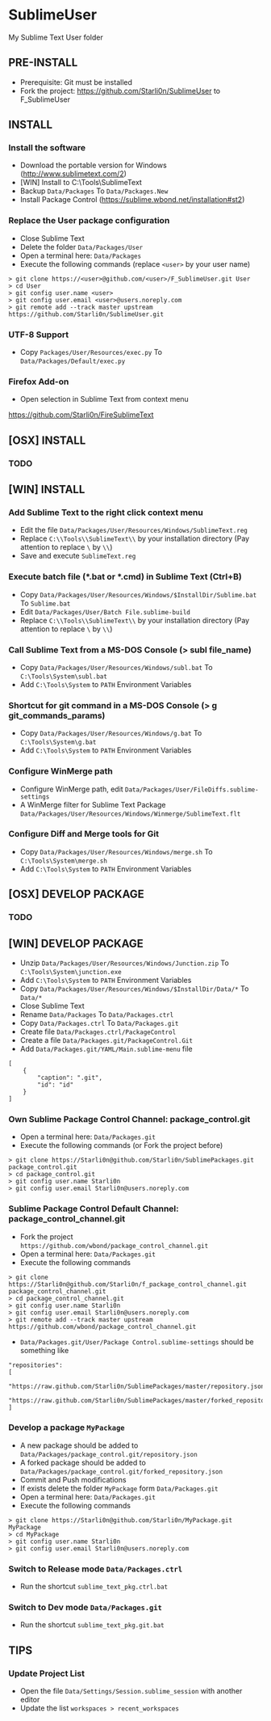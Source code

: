 SublimeUser
===========

My Sublime Text User folder


PRE-INSTALL
-----------

- Prerequisite: Git must be installed
- Fork the project: https://github.com/Starli0n/SublimeUser to F_SublimeUser


INSTALL
-------

### Install the software
- Download the portable version for Windows (http://www.sublimetext.com/2)
- [WIN] Install to C:\Tools\SublimeText
- Backup `Data/Packages` To `Data/Packages.New`
- Install Package Control (https://sublime.wbond.net/installation#st2)

### Replace the User package configuration
- Close Sublime Text
- Delete the folder `Data/Packages/User`
- Open a terminal here: `Data/Packages`
- Execute the following commands (replace `<user>` by your user name)
```
> git clone https://<user>@github.com/<user>/F_SublimeUser.git User
> cd User
> git config user.name <user>
> git config user.email <user>@users.noreply.com
> git remote add --track master upstream https://github.com/Starli0n/SublimeUser.git
```

### UTF-8 Support
- Copy `Packages/User/Resources/exec.py` To `Data/Packages/Default/exec.py`

### Firefox Add-on
- Open selection in Sublime Text from context menu

https://github.com/Starli0n/FireSublimeText


[OSX] INSTALL
-------------

### TODO


[WIN] INSTALL
-------------

### Add Sublime Text to the right click context menu
- Edit the file `Data/Packages/User/Resources/Windows/SublimeText.reg`
- Replace `C:\\Tools\\SublimeText\\` by your installation directory (Pay attention to replace `\` by `\\`)
- Save and execute `SublimeText.reg`

### Execute batch file (*.bat or *.cmd) in Sublime Text (Ctrl+B)
- Copy `Data/Packages/User/Resources/Windows/$InstallDir/Sublime.bat` To `Sublime.bat`
- Edit `Data/Packages/User/Batch File.sublime-build`
- Replace `C:\\Tools\\SublimeText\\` by your installation directory (Pay attention to replace `\` by `\\`)

### Call Sublime Text from a MS-DOS Console (> subl file_name)
- Copy `Data/Packages/User/Resources/Windows/subl.bat` To `C:\Tools\System\subl.bat`
- Add `C:\Tools\System` to `PATH` Environment Variables

### Shortcut for git command in a MS-DOS Console (> g git_commands_params)
- Copy `Data/Packages/User/Resources/Windows/g.bat` To `C:\Tools\System\g.bat`
- Add `C:\Tools\System` to `PATH` Environment Variables

### Configure WinMerge path
- Configure WinMerge path, edit `Data/Packages/User/FileDiffs.sublime-settings`
- A WinMerge filter for Sublime Text Package `Data/Packages/User/Resources/Windows/Winmerge/SublimeText.flt`

### Configure Diff and Merge tools for Git
- Copy `Data/Packages/User/Resources/Windows/merge.sh` To `C:\Tools\System\merge.sh`
- Add `C:\Tools\System` to `PATH` Environment Variables


[OSX] DEVELOP PACKAGE
---------------------

### TODO


[WIN] DEVELOP PACKAGE
---------------------

- Unzip `Data/Packages/User/Resources/Windows/Junction.zip` To `C:\Tools\System\junction.exe`
- Add `C:\Tools\System` to `PATH` Environment Variables
- Copy `Data/Packages/User/Resources/Windows/$InstallDir/Data/*` To `Data/*`
- Close Sublime Text
- Rename `Data/Packages` To `Data/Packages.ctrl`
- Copy `Data/Packages.ctrl` To `Data/Packages.git`
- Create file `Data/Packages.ctrl/PackageControl`
- Create a file `Data/Packages.git/PackageControl.Git`
- Add `Data/Packages.git/YAML/Main.sublime-menu` file
```
[
    {
        "caption": ".git",
        "id": "id"
    }
]
```

### Own Sublime Package Control Channel: package_control.git
- Open a terminal here: `Data/Packages.git`
- Execute the following commands (or Fork the project before)
```
> git clone https://Starli0n@github.com/Starli0n/SublimePackages.git package_control.git
> cd package_control.git
> git config user.name Starli0n
> git config user.email Starli0n@users.noreply.com
```

### Sublime Package Control Default Channel: package_control_channel.git
- Fork the project `https://github.com/wbond/package_control_channel.git`
- Open a terminal here: `Data/Packages.git`
- Execute the following commands
```
> git clone https://Starli0n@github.com/Starli0n/f_package_control_channel.git package_control_channel.git
> cd package_control_channel.git
> git config user.name Starli0n
> git config user.email Starli0n@users.noreply.com
> git remote add --track master upstream https://github.com/wbond/package_control_channel.git
```

- `Data/Packages.git/User/Package Control.sublime-settings` should be something like
```
"repositories":
[
	"https://raw.github.com/Starli0n/SublimePackages/master/repository.json",
	"https://raw.github.com/Starli0n/SublimePackages/master/forked_repository.json"
]
```

### Develop a package `MyPackage`
- A new package should be added to `Data/Packages/package_control.git/repository.json`
- A forked package should be added to `Data/Packages/package_control.git/forked_repository.json`
- Commit and Push modifications
- If exists delete the folder `MyPackage` form `Data/Packages.git`
- Open a terminal here: `Data/Packages.git`
- Execute the following commands
```
> git clone https://Starli0n@github.com/Starli0n/MyPackage.git MyPackage
> cd MyPackage
> git config user.name Starli0n
> git config user.email Starli0n@users.noreply.com
```

### Switch to Release mode `Data/Packages.ctrl`
- Run the shortcut `sublime_text_pkg.ctrl.bat`

### Switch to Dev mode `Data/Packages.git`
- Run the shortcut `sublime_text_pkg.git.bat`


TIPS
----

### Update Project List
- Open the file `Data/Settings/Session.sublime_session` with another editor
- Update the list `workspaces > recent_workspaces`

